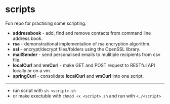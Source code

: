 # scripts

Fun repo for practising some scripting.

* **addressbook** - add, find and remove contacts from command line address book.
* **rsa** - demonstrational implementation of rsa encryption algorithm.
* **ssl** - encrypt/decrypt files/folders using the OpenSSL library.
* **mailSender** - send personalised emails to mulitiple recipients from csv file.
* **localCurl** and **vmCurl** - make GET and POST request to RESTful API locally or on a vm.
* **springCurl** - consolidate **localCurl** and **vmCurl** into one script.
---
  * run script with `sh <script>.sh`
  * or make exectuble with `chmod +x <script>.sh` and run with `<./<script>`
